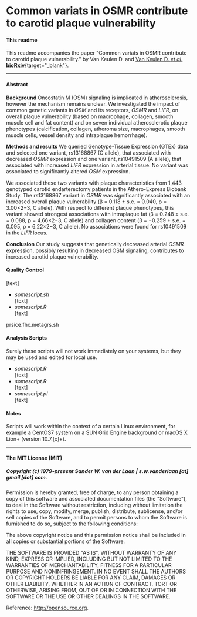 Common variats in OSMR contribute to carotid plaque vulnerability
===========================================================

#### This readme
This readme accompanies the paper "Common variats in OSMR contribute to carotid plaque vulnerability." by Van Keulen D. and [Van Keulen D. *et al*. **bioRxiv**](https://doi.org/10.1101/576793){target="_blank"}.

--------------

#### Abstract

**Background** Oncostatin M (OSM) signaling is implicated in atherosclerosis, however the mechanism remains unclear. We investigated the impact of common genetic variants in _OSM_ and its receptors, _OSMR_ and _LIFR_, on overall plaque vulnerability (based on macrophage, collagen, smooth muscle cell and fat content) and on seven individual atherosclerotic plaque phenotypes (calcification, collagen, atheroma size, macrophages, smooth muscle cells, vessel density and intraplaque hemorrhage).

**Methods and results** We queried Genotype-Tissue Expression (GTEx) data and selected one variant, rs13168867 (C allele), that associated with decreased _OSMR_ expression and one variant, rs10491509 (A allele), that associated with increased _LIFR_ expression in arterial tissue. No variant was associated to significantly altered _OSM_ expression.

We associated these two variants with plaque characteristics from 1,443 genotyped carotid endarterectomy patients in the Athero-Express Biobank Study. The rs13168867 variant in _OSMR_ was significantly associated with an increased overall plaque vulnerability (β = 0.118 ± s.e. = 0.040, p = 3.00×2−3, C allele). With respect to different plaque phenotypes, this variant showed strongest associations with intraplaque fat (β = 0.248 ± s.e. = 0.088, p = 4.66×2−3, C allele) and collagen content (β = −0.259 ± s.e. = 0.095, p = 6.22×2−3, C allele). No associations were found for rs10491509 in the _LIFR_ locus.

**Conclusion** Our study suggests that genetically decreased arterial _OSMR_ expression, possibly resulting in decreased OSM signaling, contributes to increased carotid plaque vulnerability.


#### Quality Control
[text]

- *somescript.sh*</br>
[text]
- *somescript.R*</br>
[text]


prsice.fhx.metagrs.sh

#### Analysis Scripts
Surely these scripts will not work immediately on your systems, but they may be used and edited for local use.
 
- *somescript.R*</br>
[text]
- *somescript.R*</br>
[text]
- *somescript.pl*</br>
[text]

#### Notes
Scripts will work within the context of a certain Linux environment, for example a CentOS7 system on a SUN Grid Engine background or macOS X Lion+ (version 10.7.[x]+). 


--------------

#### The MIT License (MIT)
##### Copyright (c) 1979-present Sander W. van der Laan | s.w.vanderlaan [at] gmail [dot] com.

Permission is hereby granted, free of charge, to any person obtaining a copy of this software and associated documentation files (the "Software"), to deal in the Software without restriction, including without limitation the rights to use, copy, modify, merge, publish, distribute, sublicense, and/or sell copies of the Software, and to permit persons to whom the Software is furnished to do so, subject to the following conditions:   

The above copyright notice and this permission notice shall be included in all copies or substantial portions of the Software.

THE SOFTWARE IS PROVIDED "AS IS", WITHOUT WARRANTY OF ANY KIND, EXPRESS OR IMPLIED, INCLUDING BUT NOT LIMITED TO THE WARRANTIES OF MERCHANTABILITY, FITNESS FOR A PARTICULAR PURPOSE AND NONINFRINGEMENT. IN NO EVENT SHALL THE AUTHORS OR COPYRIGHT HOLDERS BE LIABLE FOR ANY CLAIM, DAMAGES OR OTHER LIABILITY, WHETHER IN AN ACTION OF CONTRACT, TORT OR OTHERWISE, ARISING FROM, OUT OF OR IN CONNECTION WITH THE SOFTWARE OR THE USE OR OTHER DEALINGS IN THE SOFTWARE.

Reference: http://opensource.org.
